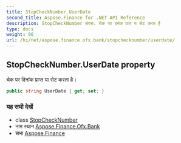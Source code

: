 ```yaml
---
title: StopCheckNumber.UserDate
second_title: Aspose.Finance for .NET API Reference
description: StopCheckNumber संपत्त. चेक पर दनंक प्रप्त य सेट करत है
type: docs
weight: 90
url: /hi/net/aspose.finance.ofx.bank/stopchecknumber/userdate/
---
```

## StopCheckNumber.UserDate property

चेक पर दिनांक प्राप्त या सेट करता है।

```csharp
public string UserDate { get; set; }
```

### यह सभी देखें

* class [StopCheckNumber](../)
* नाम स्थान [Aspose.Finance.Ofx.Bank](../../stopchecknumber/)
* सभा [Aspose.Finance](../../../)


